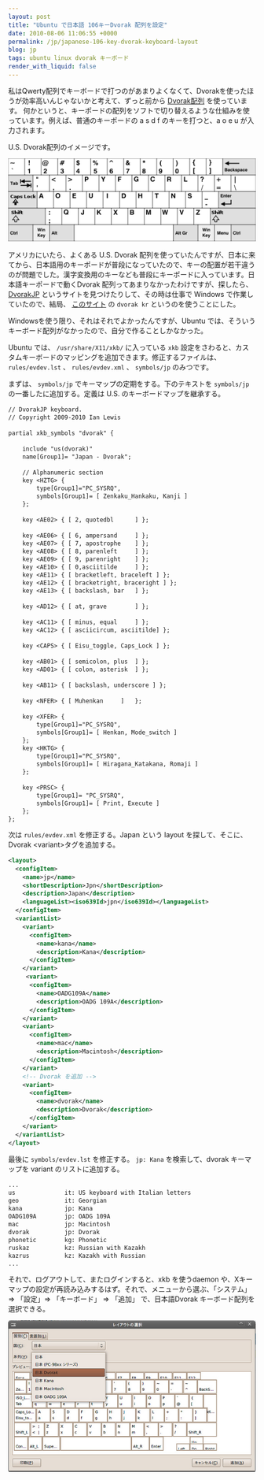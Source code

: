 ```yaml
---
layout: post
title: "Ubuntu で日本語 106キーDvorak 配列を設定"
date: 2010-08-06 11:06:55 +0000
permalink: /jp/japanese-106-key-dvorak-keyboard-layout
blog: jp
tags: ubuntu linux dvorak キーボード
render_with_liquid: false
---
```


<!-- textlint-disable rousseau -->

私はQwerty配列でキーボードで打つのがあまりよくなくて、Dvorakを使ったほうが効率高いんじゃないかと考えて、ずっと前から
[Dvorak配列](http://ja.wikipedia.org/wiki/Dvorak%E9%85%8D%E5%88%97)
を使っています。 何かというと、キーポードの配列をソフトで切り替えるような仕組みを使っています。例えば、普通のキーポードの
a s d f のキーを打つと、a o e u が入力されます。

U.S. Dvorak配列のイメージです。

![image](/assets/images/621/us_dvorak.png)

アメリカにいたら、よくある U.S. Dvorak
配列を使っていたんですが、日本に来てから、日本語用のキーポードが普段になっていたので、キーの配置が若干違うのが問題でした。漢字変換用のキーなども普段にキーポードに入っています。日本語キーポードで動くDvorak
配列ってあまりなかったわけですが、探したら、 [DvorakJP](http://www7.plala.or.jp/dvorakjp/)
というサイトを見つけたりして、その時は仕事で Windows で作業していたので、結局、
[このサイト](http://hp.vector.co.jp/authors/VA009883/) の `dvorak
kr` というのを使うことにした。

Windowsを使う限り、それはそれでよかったんですが、Ubuntu では、そういうキーボード配列がなかったので、自分で作ることしかなかった。

Ubuntu では、 `/usr/share/X11/xkb/` に入っている `xkb`
設定をさわると、カスタムキーボードのマッピングを追加できます。修正するファイルは、
`rules/evdev.lst` 、 `rules/evdev.xml` 、 `symbols/jp` のみつです。

まずは、 `symbols/jp` でキーマップの定期をする。下のテキストを `symbols/jp` の一番したに追加する。定義は U.S.
のキーボードマップを継承する。

```text
// DvorakJP keyboard.
// Copyright 2009-2010 Ian Lewis

partial xkb_symbols "dvorak" {

    include "us(dvorak)"
    name[Group1]= "Japan - Dvorak";

    // Alphanumeric section
    key <HZTG> {
        type[Group1]="PC_SYSRQ",
        symbols[Group1]= [ Zenkaku_Hankaku, Kanji ]
    };

    key <AE02> { [ 2, quotedbl      ] };

    key <AE06> { [ 6, ampersand     ] };
    key <AE07> { [ 7, apostrophe    ] };
    key <AE08> { [ 8, parenleft     ] };
    key <AE09> { [ 9, parenright    ] };
    key <AE10> { [ 0,asciitilde     ] };
    key <AE11> { [ bracketleft, braceleft ] };
    key <AE12> { [ bracketright, braceright ] };
    key <AE13> { [ backslash, bar   ] };

    key <AD12> { [ at, grave        ] };

    key <AC11> { [ minus, equal     ] };
    key <AC12> { [ asciicircum, asciitilde] };

    key <CAPS> { [ Eisu_toggle, Caps_Lock ] };

    key <AB01> { [ semicolon, plus  ] };
    key <AD01> { [ colon, asterisk  ] };

    key <AB11> { [ backslash, underscore ] };

    key <NFER> { [ Muhenkan     ]   };

    key <XFER> {
        type[Group1]="PC_SYSRQ",
        symbols[Group1]= [ Henkan, Mode_switch ]
    };
    key <HKTG> {
        type[Group1]="PC_SYSRQ",
        symbols[Group1]= [ Hiragana_Katakana, Romaji ]
    };

    key <PRSC> {
        type[Group1]= "PC_SYSRQ",
        symbols[Group1]= [ Print, Execute ]
    };
};
```

次は `rules/evdev.xml` を修正する。Japan という layout を探して、そこに、 Dvorak
\<variant\>タグを追加する。

```xml
<layout>
  <configItem>
    <name>jp</name>
    <shortDescription>Jpn</shortDescription>
    <description>Japan</description>
    <languageList><iso639Id>jpn</iso639Id></languageList>
  </configItem>
  <variantList>
    <variant>
      <configItem>
        <name>kana</name>
        <description>Kana</description>
      </configItem>
    </variant>
     <variant>
      <configItem>
        <name>OADG109A</name>
        <description>OADG 109A</description>
      </configItem>
    </variant>
    <variant>
      <configItem>
        <name>mac</name>
        <description>Macintosh</description>
      </configItem>
    </variant>
    <!-- Dvorak を追加 -->
    <variant>
      <configItem>
        <name>dvorak</name>
        <description>Dvorak</description>
      </configItem>
    </variant>
  </variantList>
</layout>
```

最後に `symbols/evdev.lst` を修正する。 `jp: Kana` を検索して、dvorak キーマップを variant
のリストに追加する。

```text
...
us              it: US keyboard with Italian letters
geo             it: Georgian
kana            jp: Kana
OADG109A        jp: OADG 109A
mac             jp: Macintosh
dvorak          jp: Dvorak
phonetic        kg: Phonetic
ruskaz          kz: Russian with Kazakh
kazrus          kz: Kazakh with Russian
...
```

それで、ログアウトして、またログインすると、xkb を使うdaemon
や、Xキーマップの設定が再読み込みするはず。それで、メニューから選ぶ、「システム」=\>
「設定」=\> 「キーボード」 =\> 「追加」 で、日本語Dvorak キーボード配列を選択できる。

![image](/assets/images/621/jp160_dvorak.jpg)

<!-- textlint-enable rousseau -->
